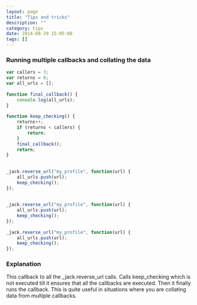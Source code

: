 ```yaml
---
layout: page
title: "Tips and tricks"
description: ""
category: tips
date: 2014-08-29 15:05:08
tags: []
---
```


### Running multiple callbacks and collating the data



```javascript
var callers = 3;
var returns = 0;
var all_urls = [];
 
function final_callback() {
    console.log(all_urls);
}
 
function keep_checking() {
    returns++;
    if (returns < callers) {
        return;
    }
    final_callback();
    return;
}
 
 
_jack.reverse_url("my_profile", function(url) {
    all_urls.push(url);
    keep_checking();
});
 
 
_jack.reverse_url("my_profile", function(url) {
    all_urls.push(url);
    keep_checking();
});
 
_jack.reverse_url("my_profile", function(url) {
    all_urls.push(url);
    keep_checking();
});


```



### Explanation


This callback to all the _jack.reverse_url calls. Calls keep_checking which is not executed till it ensures that all the callbacks are executed. Then it finally runs the callback. This is quite useful in situations where you are collating data from multiple callbacks.